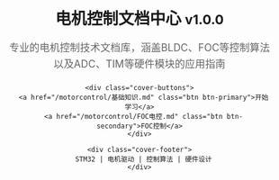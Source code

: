 <div class="cover-container">
  <div class="cover-content">
    <h1>电机控制文档中心 <small>v1.0.0</small></h1>
    <p class="cover-description">
      专业的电机控制技术文档库，涵盖BLDC、FOC等控制算法<br>
      以及ADC、TIM等硬件模块的应用指南
    </p>
    
    <div class="cover-buttons">
      <a href="/motorcontrol/基础知识.md" class="btn btn-primary">开始学习</a>
      <a href="/motorcontrol/FOC电控.md" class="btn btn-secondary">FOC控制</a>
    </div>
    
    <div class="cover-footer">
      STM32 | 电机驱动 | 控制算法 | 硬件设计
    </div>
  </div>
</div>

<style>
.cover-container {
  display: flex;
  justify-content: center;
  align-items: center;
  min-height: 100vh;
  text-align: center;
  padding: 20px;
}

.cover-content {
  max-width: 800px;
  margin: 0 auto;
}

.cover-description {
  color: #666;
  margin: 20px 0;
  line-height: 1.6;
  font-size: 18px;
}

.cover-buttons {
  margin: 40px 0;
  display: flex;
  justify-content: center;
  gap: 15px;
}

.btn {
  padding: 12px 24px;
  border-radius: 4px;
  text-decoration: none;
  font-weight: bold;
  transition: all 0.3s;
}

.btn-primary {
  background: #2c3e50;
  color: white;
}

.btn-secondary {
  background: #3498db;
  color: white;
}

.cover-footer {
  color: #7f8c8d;
  font-size: 14px;
  margin-top: 40px;
}
</style>
